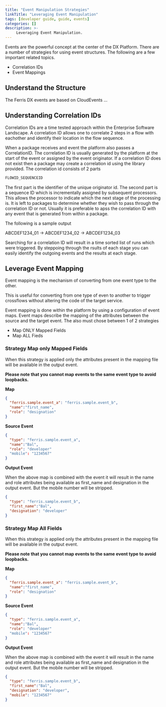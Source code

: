```yaml
---
title: "Event Manipulation Strategies"
linkTitle: "Leveraging Event Manipulation"
tags: [developer guide, guide, events] 
categories: []
description: >-
     Leveraging Event Manipulation.
---
```




Events are the powerful concept at the center of the DX Platform. There are a number of strategies for using event structures. The following are a few important related topics.

* Correlation IDs
* Event Mappings



## Understand the Structure

The Ferris DX events are based on CloudEvents ... 



## Understanding Correlation IDs

Correlation IDs are a time tested approach within the Enterprise Software Landscape. A correlation ID allows one to correlate 2 steps in a flow with eachother and identify their location in the flow sequence. 

When a package receives and event the platform also passes a CorrelationID. The correlation ID is usually generated by the platform at the start of the event or assigned by the event originator. If a correlation ID does not exist then a package may create a correlation id using the library provided. The correlation id consists of 2 parts

```python
FLOWID_SEQUENCEID
```



The first part is the identifier of the unique originator id. The second part is a sequence ID which is incrementally assigned by subsequent processors. This allows the processor to indicate which the next stage of the processing is. It is left to packages to determine whether they wish to pass through the correlation ID or not. Usually it is preferable to apss the correlation ID with any event that is generated from within a package. 



The following is a sample output

ABCDEF1234_01 -> ABCDEF1234_02 -> ABCDEF1234_03

Searching for a correlation ID will result in a time sorted list of runs which were triggered. By steppoing through the rsults of each stage you can easily identify the outgoing events and the results at each stage.



## Leverage Event Mapping

Event mapping is the mechanism of converting from one event type to the other. 

This is useful for converting from one type of even to another to trigger crossflows without altering the code of the target service. 

Event mapping is done within the platform by using a configuration of event maps. Event maps describe the mapping of the attributes between the source and the target event. The also must chose between 1 of 2 strategies

* Map ONLY Mapped Fields
* Map ALL Fieds



### Strategy Map only Mapped Fields

When this strategy is applied only the attributes present in the mapping file will be available in the output event. 

**Please note that you cannot map events to the same event type to avoid loopbacks.**

**Map**

```json
{
  "ferris.sample.event_a": "ferris.sample.event_b",
  "name":"first_name",
  "role": "designation"
}
```

**Source Event**

```json
{
  "type": "ferris.sample.event_a",
  "name":"Bal",
  "role": "developer"
  "mobile": "1234567"
}
```

**Output Event**

When the above map is combined with the event it will result in the name and role attributes being available as first_name and designation in the output event. But the mobile number will be stripped.

```json
{
  "type": "ferris.sample.event_b",
  "first_name":"Bal",
  "designation": "developer"
}
```

### Strategy Map All Fields



When this strategy is applied only the attributes present in the mapping file will be available in the output event. 

**Please note that you cannot map events to the same event type to avoid loopbacks.**

**Map**

```json
{
  "ferris.sample.event_a": "ferris.sample.event_b",
  "name":"first_name",
  "role": "designation"
}
```

**Source Event**

```json
{
  "type": "ferris.sample.event_a",
  "name":"Bal",
  "role": "developer"
  "mobile": "1234567"
}
```

**Output Event**

When the above map is combined with the event it will result in the name and role attributes being available as first_name and designation in the output event. But the mobile number will be stripped.

```json
{
  "type": "ferris.sample.event_b",
  "first_name":"Bal",
  "designation": "developer",
  "mobile": "1234567"
}
```



